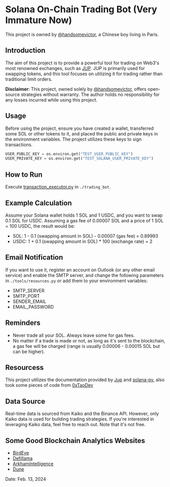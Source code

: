 # Solana On-Chain Trading Bot (Very Immature Now)

This project is owned by [@handsomevictor](https://github.com/handsomevictor), a Chinese boy living in Paris.

## Introduction

The aim of this project is to provide a powerful tool for trading on Web3's most renowned exchanges, such as
[JUP](https://jup.ag/). JUP is primarily used for swapping tokens, and this tool focuses on utilizing it for trading
rather than traditional limit orders.

**Disclaimer**: This project, owned solely by [@handsomevictor](https://github.com/handsomevictor), offers open-source
strategies without warranty. The author holds no responsibility for any losses incurred while using this project.

## Usage

Before using the project, ensure you have created a wallet, transferred some SOL or other tokens to it, and placed the
public and private keys in the environment variables. The project utilizes these keys to sign transactions.

```python
USER_PUBLIC_KEY = os.environ.get("TEST_USER_PUBLIC_KEY")
USER_PRIVATE_KEY = os.environ.get("TEST_SOLANA_USER_PRIVATE_KEY")
```

## How to Run

Execute [transaction_executor.py](trading_bot%2Ftransaction_executor.py) in `./trading_bot`.

## Example Calculation

Assume your Solana wallet holds 1 SOL and 1 USDC, and you want to swap 0.1 SOL for USDC. Assuming a gas fee of 0.00007
SOL and a price of 1 SOL = 100 USDC, the result would be:

- SOL: 1 - 0.1 (swapping amount in SOL) - 0.00007 (gas fee) = 0.89993
- USDC: 1 + 0.1 (swapping amount in SOL) * 100 (exchange rate) = 2

## Email Notification

If you want to use it, register an account on Outlook (or any other email service) and enable the SMTP server,
and change the following parameters in `./tools/resources.py` or add them to your environment variables:

- SMTP_SERVER
- SMTP_PORT
- SENDER_EMAIL
- EMAIL_PASSWORD

## Reminders

- Never trade all your SOL. Always leave some for gas fees.
- No matter if a trade is made or not, as long as it's sent to the blockchain, a gas fee will be charged (range is
  usually 0.00006 - 0.00015 SOL but can be higher).

## Resourcess

This project utilizes the documentation provided by [Jup](https://station.jup.ag/docs/apis/swap-api)
and [solana-py](https://michaelhly.com/solana-py/), also took some pieces of code
from [0xTaoDev](https://github.com/0xTaoDev/jupiter-python-cli)

## Data Source

Real-time data is sourced from Kaiko and the Binance API. However, only Kaiko data is used for building trading
strategies. If you're interested in leveraging Kaiko data, feel free to reach out. Note that it's not free.

## Some Good Blockchain Analytics Websites

- [BirdEye](https://birdeye.so/)
- [Defillama](https://defillama.com/airdrops?chain=Solana)
- [ArkhamIntelligence](https://platform.arkhamintelligence.com/explorer/entity/grayscale)
- [Dune](https://dune.com/etaetaeta/pyth-stakers-over-time)

Date: Feb. 13, 2024